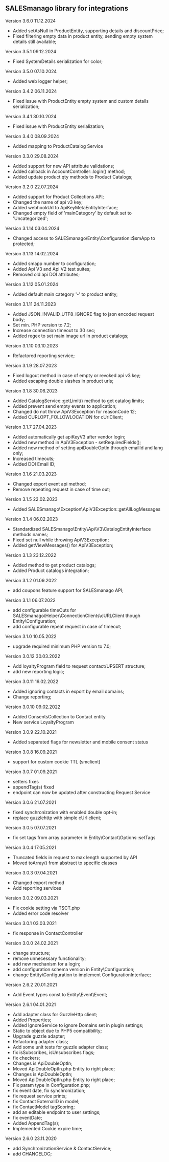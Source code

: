 SALESmanago library for integrations
------------------------------------
Version 3.6.0 11.12.2024
- Added setAsNull in ProductEntity, supporting details and discountPrice;
- Fixed filtering empty data in product entity, sending empty system details still available;

Version 3.5.1 09.12.2024
- Fixed SystemDetails serialization for color;

Version 3.5.0 07.10.2024
- Added web logger helper;

Version 3.4.2 06.11.2024
- Fixed issue with ProductEntity empty system and custom details serialization;

Version 3.4.1 30.10.2024
- Fixed issue with ProductEntity serialization;

Version 3.4.0 08.09.2024
- Added mapping to ProductCatalog Service

Version 3.3.0 29.08.2024
- Added support for new API attribute validations;
- Added callback in AccountController::login() method;
- Added update product qty methods to Product Catalogs;

Version 3.2.0 22.07.2024
- Added support for Product Collections API;
- Changed the name of api v3 key;
- Added webhookUrl to ApiKeyMetaEntityInterface;
- Changed empty field of 'mainCategory' by default set to 'Uncategorized';

Version 3.1.14 03.04.2024
- Changed access to SALESmanago\Entity\Configuration::$smApp to protected;

Version 3.1.13 14.02.2024
- Added smapp number to configuration;
- Added Api V3 and Api V2 test suites;
- Removed old api DOI attributes;

Version 3.1.12 05.01.2024
- Added default main category '-' to product entity;

Version 3.1.11 24.11.2023
- Added JSON_INVALID_UTF8_IGNORE flag to json encoded request body;
- Set min. PHP version to 7.2;
- Increase connection timeout to 30 sec;
- Added regex to set main image url in product catalogs;

Version 3.1.10 03.10.2023
- Refactored reporting service;

Version 3.1.9 28.07.2023
- Fixed logout method in case of empty or revoked api v3 key;
- Added escaping double slashes in product urls;

Version 3.1.8 30.06.2023
- Added CatalogService::getLimit() method to get catalog limits;
- Added prevent send empty events to application;
- Changed do not throw ApiV3Exception for reasonCode 12;
- Added CURLOPT_FOLLOWLOCATION for cUrlClient;

Version 3.1.7 27.04.2023
- Added automatically get apiKeyV3 after vendor login;
- Added new method in ApiV3Exception - setRequiredFields();
- Added new method of setting apiDoubleOptIn through emailId and lang only;
- Increased timeouts;
- Added DOI Email ID;

Version 3.1.6 21.03.2023
- Changed export event api method;
- Remove repeating request in case of time out;

Version 3.1.5 22.02.2023
- Added SALESmanago\Exception\ApiV3Exception::getAllLogMessages

Version 3.1.4 06.02.2023
- Standardized SALESmanago\Entity\Api\V3\CatalogEntityInterface methods names;
- Fixed set null while throwing ApiV3Exception;
- Added getViewMessages() for ApiV3Exception;

Version 3.1.3 23.12.2022
- Added method to get product catalogs;
- Added Product catalogs integration;

Version 3.1.2 01.09.2022
- add coupons feature support for SALESmanago API;

Version 3.1.1 06.07.2022
- add configurable timeOuts for SALESmanago\Helper\ConnectionClients\cURLClient though Entity\Configuration;
- add configurable repeat request in case of timeout;

Version 3.1.0 10.05.2022
- upgrade required minimum PHP version to 7.0;

Version 3.0.12 30.03.2022
- Add loyaltyProgram field to request contact/UPSERT structure;
- add new reporting logic;

Version 3.0.11 16.02.2022
- Added ignoring contacts in export by email domains;
- Change reporting;

Version 3.0.10 09.02.2022
 - Added ConsentsCollection to Contact entity
 - New service LoyaltyProgram

Version 3.0.9 22.10.2021
 - Added separated flags for newsletter and mobile consent status

Version 3.0.8 16.09.2021
 - support for custom cookie TTL (smclient)

Version 3.0.7 01.09.2021
 - setters fixes
 - appendTag(s) fixed
 - endpoint can now be updated after constructing Request Service

Version 3.0.6 21.07.2021
 - fixed synchronization with enabled double opt-in;
 - replace guzzlehttp with simple cUrl client;

Version 3.0.5 07.07.2021
 - fix set tags from array parameter in Entity\Contact\Options::setTags

Version 3.0.4 17.05.2021
 - Truncated fields in request to max length supported by API
 - Moved toArray() from abstract to specific classes

Version 3.0.3 07.04.2021
 - Changed export method
 - Add reporting services

Version 3.0.2 09.03.2021
 - Fix cookie setting via TSCT.php
 - Added error code resolver

Version 3.0.1 03.03.2021
 - fix response in ContactController

Version 3.0.0 24.02.2021
 - change structure;
 - remove unnecessary functionality;
 - add new mechanism for a login;
 - add configuration schema version in Entity\Configuration;
 - change Entity\Configuration to implement ConfigurationInterface;

Version 2.6.2 20.01.2021
 - Add Event types const to Entity\Event\Event;

Version 2.6.1 04.01.2021
 - Add adapter class for GuzzleHttp client;
 - Added Properties;
 - Added IgnoreService to ignore Domains set in plugin settings;
 - Static to object due to PHP5 compatibility;
 - Upgrade guzzle adapter;
 - Refactoring adapter class;
 - Add some unit tests for guzzle adapter class;
 - fix isSubscribes, isUnsubscribes flags;
 - fix checkers;
 - Changes is ApiDoubleOptIn;
 - Moved ApiDoubleOptIn.php Entity to right place;
 - Changes is ApiDoubleOptIn;
 - Moved ApiDoubleOptIn.php Entity to right place;
 - Fix param type in Configuration.php;
 - fix event date, fix synchronization;
 - fix request service prints;
 - fix Contact ExternalID in model;
 - fix ContactModel tagScoring;
 - add an editable endpoint to user settings;
 - fix eventDate;
 - Added AppendTag(s);
 - Implemented Cookie expire time;

Version 2.6.0 23.11.2020
 - add SynchronizationService & ContactService;
 - add CHANGELOG;
